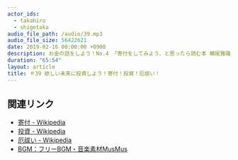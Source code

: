 ```yaml
---
actor_ids:
  - takahiro
  - shigetaka
audio_file_path: /audio/39.mp3
audio_file_size: 56422621
date: 2019-02-16 00:00:00 +0900
description: お金の話をしよう！No.4 「寄付をしてみよう、と思ったら読む本 鵜尾雅隆 渋沢健」。お金を貯めること、増やすことの先、何に使うのかを考える。商品やサービスへの投資は通常の投資、社会課題を解決する活動への投資は寄付。お金は自分のものでは本来ない。次世代へ少しでも善い世界を残す。
duration: "65:54"
layout: article 
title: ＃39 欲しい未来に投資しよう！寄付！投資！厄祓い！
---
```


## 関連リンク

- [寄付 - Wikipedia](https://ja.wikipedia.org/wiki/%E5%AF%84%E4%BB%98)
- [投資 - Wikipedia](https://ja.wikipedia.org/wiki/%E6%8A%95%E8%B3%87)
- [厄祓い - Wikipedia](https://ja.wikipedia.org/wiki/%E5%8E%84%E7%A5%93%E3%81%84)
- [BGM：フリーBGM・音楽素材MusMus](http://musmus.main.jp/)

